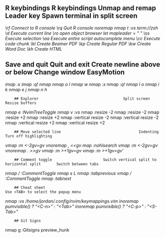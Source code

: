 ##	R keybindings 			R keybindings 				 Unmap and remap Leader key 			Spawn terminal in split screen

*\rf Connect to R console 	\rq Quit R console			 noremap <Space> <Nop> 					nmap <Leader>t :vs term://zsh<CR>*
*\d Execute current line  	\ro open object browser      let mapleader = " "*
*\ss Execute selection    	\aa Execute entire script*
*<S-Tab> autocomplete menu	\cc Execute code chunk*
*\kl Create Beamer PDF		\kp Create Regular PDF*
*\kw Create Word Doc		\kh Create HTML*

## Save and quit 			Quit and exit				 Create newline above or below 		    Change window					EasyMotion

*imap <F1> <ESC>:x<CR>  	imap <F8> <ESC>:q!<CR>		 nmap <Leader><S-l> <S-o><ESC> 			nmap <Leader>o <C-w>l			nmap <Leader>w*
*nmap <F1> :x<CR> 			nmap <F8> :q!<CR>			 nmap <Leader>l o<ESC> 					nmap <Leader>i <C-w>k*
																								*nmap <Leader>e <C-w>j*
																								*nmap <Leader>n <C-w>h*

		## Explorer										 Split screen							Resize buffers
*nmap <Leader>e :NvimTreeToggle<CR>						 nmap <Leader>v :vs<CR>*				nmap <C-Up> :resize -2<CR>
																								nmap <Leader><C-Up> :resize -2<CR>
																								nmap <C-Down> :resize +2<CR>
																								nmap <Leader><C-Down> :resize +2<CR>
																								nmap <C-Left> :vertical resize -2<CR>
																								nmap <Leader><C-Left> :vertical resize -2<CR>
																								nmap <C-Right> :vertical resize +2<CR>
																								nmap <Leader><C-Right> :vertical resize +2<CR>

		## Move selected line									Indenting								Turn off highlighting
*vmap <S-k> :m <-2<CR>gv=gv								vnoremap <Leader>, <<<Esc>gv			map <F2> :nohlsearch<CR>*
*vmap <Leader><S-k> :m <-2<CR>gv=gv						vnoremap <Leader>. >><Esc>gv*
*vmap <S-j> :m >+1<CR>gv=gv*
*vmap <Leader><S-j> :m >+1<CR>gv=gv'*

		## Comment toggle						Switch vertical split to horizontal split		Switch between tabs
*nmap <Leader>/ :CommentToggle<CR>						nmap <Leader>s <C-w>L							nmap <Leader><S-h> :tabprevious<CR>*
*vmap <Leader>/ :CommentToggle<CR>																		nmap <Leader><S-l> :tabnext<CR>*

		## Cheat sheet																					Use <TAB> to select the popup menu
*nmap <F3> :vs /home/jordan/.config/nvim/keymappings.vim<CR>							inoremap <expr> <Tab> pumvisible() ? "\<C-n>" : "\<Tab>"*
																						*inoremap <expr> <S-Tab> pumvisible() ? "\<C-p>" : "\<S-Tab>"*
																						
		## Git Signs
nmap <Leader>g :Gitsigns preview_hunk<CR>
